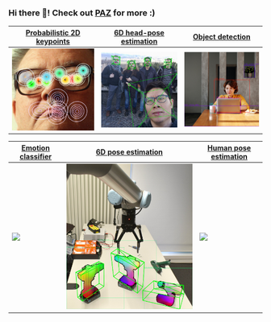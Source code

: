 ### Hi there 👋! Check out [PAZ](https://github.com/oarriaga/paz) for more :)

| [Probabilistic 2D keypoints](https://github.com/oarriaga/paz/tree/master/examples/probabilistic_keypoint_estimation)| [6D head-pose estimation](https://github.com/oarriaga/paz/tree/master/examples/pose_estimation)  | [Object detection](https://github.com/oarriaga/paz/tree/master/examples/object_detection)|
|---------------------------|--------------------------| ------------------|
|<img src="https://raw.githubusercontent.com/oarriaga/altamira-data/master/images/probabilistic_keypoints.png" width="425"> | <img src="https://raw.githubusercontent.com/oarriaga/altamira-data/master/images/head_pose.png" width="420">| <img src="https://raw.githubusercontent.com/oarriaga/altamira-data/master/images/object_detection.png" width="430">|

| [Emotion classifier](https://github.com/oarriaga/paz/tree/master/examples/face_classification) | [6D pose estimation](https://github.com/oarriaga/paz/tree/master/examples/pix2pose) | [Human pose estimation](https://github.com/oarriaga/paz/tree/master/examples/human_pose_estimation_2D) |
|---------------------------|--------------------------| -----------------------|
|<img src="https://raw.githubusercontent.com/oarriaga/altamira-data/master/images/emotion.gif" width="325">|  <img src="https://raw.githubusercontent.com/oarriaga/altamira-data/master/images/pix2pose_example.jpg" width="420"> | <img src="https://raw.githubusercontent.com/oarriaga/altamira-data/master/images/human_pose.gif" width="330"> | 

<!--
**oarriaga/oarriaga** is a ✨ _special_ ✨ repository because its `README.md` (this file) appears on your GitHub profile.

Here are some ideas to get you started:

- 🔭 I’m currently working on ...
- 🌱 I’m currently learning ...
- 👯 I’m looking to collaborate on ...
- 🤔 I’m looking for help with ...
- 💬 Ask me about ...
- 📫 How to reach me: ...
- 😄 Pronouns: ...
- ⚡ Fun fact: ...
-->
